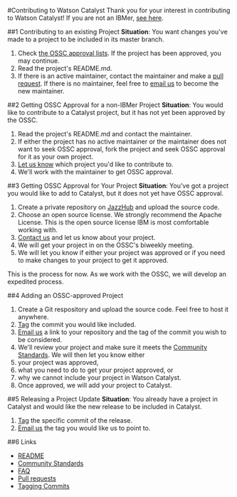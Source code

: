 #Contributing to Watson Catalyst
Thank you for your interest in contributing to Watson Catalyst! If you are not an IBMer, [see here](Contributing.md).

##1 Contributing to an existing Project
**Situation**: You want changes you've made to a project to be included in its master branch.

1. Check [the OSSC approval lists](OSSC.md). If the project has been approved, you may continue.
2. Read the project's README.md. 
3. If there is an active maintainer, contact the maintainer and make a [pull request](https://help.github.com/articles/using-pull-requests/). If there is no maintainer, feel free to [email us](mailto:ostools@us.ibm.com) to become the new maintainer.

##2 Getting OSSC Approval for a non-IBMer Project
**Situation**: You would like to contribute to a Catalyst project, but it has not yet been approved by the OSSC.

1. Read the project's README.md and contact the maintainer.
2. If either the project has no active maintainer or the maintainer does not want to seek OSSC approval, fork the project and seek OSSC approval for it as your own project.
3. [Let us know](ostools@us.ibm.com) which project you'd like to contribute to.
4. We'll work with the maintainer to get OSSC approval.

##3 Getting OSSC Approval for Your Project
**Situation**: You've got a project you would like to add to Catalyst, but it does not yet have OSSC approval.

1. Create a private repository on [JazzHub](hub.jazz.net) and upload the source code.
2. Choose an open source license. We strongly recommend the Apache License. This is the open source license IBM is most comfortable working with.
3. [Contact us](mailto:ostools@us.ibm.com) and let us know about your project.
4. We will get your project in on the OSSC's biweekly meeting.
5. We will let you know if either your project was approved or if you need to make changes to your project to get it approved.

This is the process for now. As we work with the OSSC, we will develop an expedited process.

##4 Adding an OSSC-approved Project
1. Create a Git respository and upload the source code. Feel free to host it anywhere.
2. [Tag](http://git-scm.com/book/en/v2/Git-Basics-Tagging) the commit you would like included.
3. [Email us](mailto:ostools@us.ibm.com) a link to your repository and the tag of the commit you wish to be considered.
4. We'll review your project and make sure it meets the [Community Standards](CommunityStandards.md). We will then let you know either
  1. your project was approved,
  2. what you need to do to get your project approved, or
  3. why we cannot include your project in Watson Catalyst.
5. Once approved, we will add your project to Catalyst.

##5 Releasing a Project Update
**Situation**: You already have a project in Catalyst and would like the new release to be included in Catalyst.

1. [Tag](http://git-scm.com/book/en/v2/Git-Basics-Tagging) the specific commit of the release.
2. [Email us](mailto:ostools@us.ibm.com) the tag you would like us to point to. 

##6 Links
* [README](README.md)
* [Community Standards](CommunityStandards.md)
* [FAQ](faq.md)
* [Pull requests](https://help.github.com/articles/using-pull-requests/)
* [Tagging Commits](http://git-scm.com/book/en/v2/Git-Basics-Tagging)
